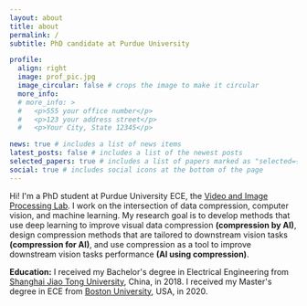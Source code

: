```yaml
---
layout: about
title: about
permalink: /
subtitle: PhD candidate at Purdue University

profile:
  align: right
  image: prof_pic.jpg
  image_circular: false # crops the image to make it circular
  more_info: 
  # more_info: >
  #   <p>555 your office number</p>
  #   <p>123 your address street</p>
  #   <p>Your City, State 12345</p>

news: true # includes a list of news items
latest_posts: false # includes a list of the newest posts
selected_papers: true # includes a list of papers marked as "selected={true}"
social: true # includes social icons at the bottom of the page
---
```


Hi!
I'm a PhD student at Purdue University ECE, the <a href='https://engineering.purdue.edu/~ips/'>Video and Image Processing Lab</a>.
I work on the intersection of data compression, computer vision, and machine learning.
My research goal is to develop methods that use deep learning to improve visual data compression **(compression by AI)**, design compression methods that are tailored to downstream vision tasks **(compression for AI)**, and use compression as a tool to improve downstream vision tasks performance **(AI using compression)**.

**Education:** I received my Bachelor's degree in Electrical Engineering from [Shanghai Jiao Tong University](https://en.sjtu.edu.cn/), China, in 2018. I received my Master's degree in ECE from [Boston University](https://www.bu.edu/eng/academics/departments-and-divisions/electrical-and-computer-engineering/), USA, in 2020.

<!-- Put your address / P.O. box / other info right below your picture. You can also disable any of these elements by editing `profile` property of the YAML header of your `_pages/about.md`. Edit `_bibliography/papers.bib` and Jekyll will render your [publications page](/al-folio/publications/) automatically. -->

<!-- Link to your social media connections, too. This theme is set up to use [Font Awesome icons](https://fontawesome.com/) and [Academicons](https://jpswalsh.github.io/academicons/), like the ones below. Add your Facebook, Twitter, LinkedIn, Google Scholar, or just disable all of them. -->
